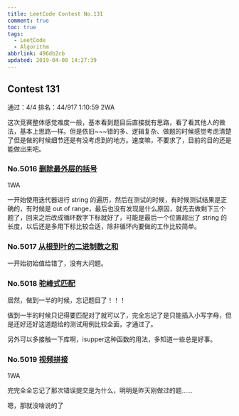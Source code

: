 ```yaml
---
title: LeetCode Contest No.131
comment: true
toc: true
tags:
  - LeetCode
  - Algorithm
abbrlink: 496db2cb
updated: 2019-04-08 14:27:39
---
```


  
## Contest 131

通过：4/4  排名：44/917  1:10:59  2WA

这次竞赛整体感觉难度一般，基本看到题目后直接就有思路，看了看其他人的做法，基本上思路一样。但是依旧~~~错的多、逻辑复杂、做题的时候感觉考虑清楚了但是做的时候细节还是有没考虑到的地方。速度嘛，不要求了，目前的目的还是能做出来吧。
### No.5016 [删除最外层的括号](https://leetcode-cn.com/contest/weekly-contest-131/problems/remove-outermost-parentheses/)

1WA

一开始使用迭代器进行 string 的遍历，然后在测试的时候，有时候测试结果是正确的，有时候是 out of range，最后也没有发现是什么原因，就先去做剩下三个题了，回来之后改成循环数字下标就好了，可能是最后一个位置超出了 string 的长度，以后还是多用下标比较合适，除非循环内要做的工作比较简单。


### No.5017 [从根到叶的二进制数之和](https://leetcode-cn.com/contest/weekly-contest-131/problems/sum-of-root-to-leaf-binary-numbers/)

一开始初始值给错了，没有大问题。

### No.5018 [驼峰式匹配](https://leetcode-cn.com/contest/weekly-contest-131/problems/camelcase-matching/)

居然，做到一半的时候，忘记题目了！！！

做到一半的时候只记得要匹配对了就可以了，完全忘记了是只能插入小写字母，但是还好还好这道题给的测试用例比较全面，才通过了。

另外可以多接触一下库啊，isupper这种函数的用法，多知道一些总是好事。

### No.5019 [视频拼接](https://leetcode-cn.com/contest/weekly-contest-131/problems/video-stitching/)

1WA

完完全全忘记了那次错误提交是为什么，明明是昨天刚做过的题......

嗯，那就没啥说的了
